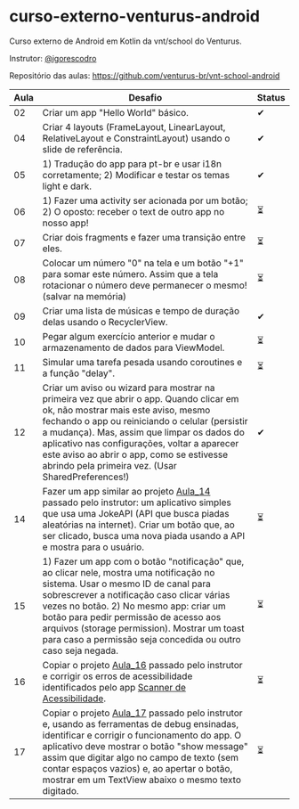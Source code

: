 # curso-externo-venturus-android

Curso externo de Android em Kotlin da vnt/school do Venturus.

Instrutor: [@igorescodro](https://github.com/igorescodro)

Repositório das aulas: https://github.com/venturus-br/vnt-school-android

| Aula | Desafio                           | Status |
|------|-----------------------------------|-----|
| 02 | Criar um app "Hello World" básico. | ✔ |
| 04 | Criar 4 layouts (FrameLayout, LinearLayout, RelativeLayout e ConstraintLayout) usando o slide de referência. | ✔ |
| 05 | 1) Tradução do app para pt-br e usar i18n corretamente; 2) Modificar e testar os temas light e dark. | ✔ |
| 06 | 1) Fazer uma activity ser acionada por um botão; 2) O oposto: receber o text de outro app no nosso app! | ⏳ |
| 07 | Criar dois fragments e fazer uma transição entre eles. | ⏳ |
| 08 | Colocar um número "0" na tela e um botão "+1" para somar este número. Assim que a tela rotacionar o número deve permanecer o mesmo! (salvar na memória) | ⏳ |
| 09 | Criar uma lista de músicas e tempo de duração delas usando o RecyclerView. | ✔ |
| 10 | Pegar algum exercício anterior e mudar o armazenamento de dados para ViewModel. | ⏳ |
| 11 | Simular uma tarefa pesada usando coroutines e a função "delay". | ⏳ |
| 12 | Criar um aviso ou wizard para mostrar na primeira vez que abrir o app. Quando clicar em ok, não mostrar mais este aviso, mesmo fechando o app ou reiniciando o celular (persistir a mudança). Mas, assim que limpar os dados do aplicativo nas configurações, voltar a aparecer este aviso ao abrir o app, como se estivesse abrindo pela primeira vez. (Usar SharedPreferences!) | ✔ |
| 14 | Fazer um app similar ao projeto [Aula_14](https://github.com/venturus-br/vnt-school-android) passado pelo instrutor: um aplicativo simples que usa uma JokeAPI (API que busca piadas aleatórias na internet). Criar um botão que, ao ser clicado, busca uma nova piada usando a API e mostra para o usuário. | ⏳ |
| 15 | 1) Fazer um app com o botão "notificação" que, ao clicar nele, mostra uma notificação no sistema. Usar o mesmo ID de canal para sobrescrever a notificação caso clicar várias vezes no botão. 2) No mesmo app: criar um botão para pedir permissão de acesso aos arquivos (storage permission). Mostrar um toast para caso a permissão seja concedida ou outro caso seja negada. | ⏳ |
| 16 | Copiar o projeto [Aula_16](https://github.com/venturus-br/vnt-school-android) passado pelo instrutor e corrigir os erros de acessibilidade identificados pelo app [Scanner de Acessibilidade](https://play.google.com/store/apps/details?id=com.google.android.apps.accessibility.auditor).  | ⏳ |
| 17 | Copiar o projeto [Aula_17](https://github.com/venturus-br/vnt-school-android) passado pelo instrutor e, usando as ferramentas de debug ensinadas, identificar e corrigir o funcionamento do app. O aplicativo deve mostrar o botão "show message" assim que digitar algo no campo de texto (sem contar espaços vazios) e, ao apertar o botão, mostrar em um TextView abaixo o mesmo texto digitado. | ⏳ |